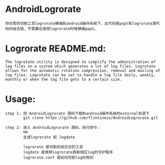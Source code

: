 # AndroidLogrorate
    将优秀的切割工具logrorate移植到android操作系统下，此代码是popt和logrorate源代码的结合版，不需要在使用logrorate时候移植popt。
# Logrorate README.md:
    The logrotate utility is designed to simplify the administration of log files on a system which generates a lot of log files. Logrotate allows for the automatic rotation compression, removal and mailing of log files. Logrotate can be set to handle a log file daily, weekly, monthly or when the log file gets to a certain size.
# Usage:
    step 1: 将 AndroidLogrorate 源码下载到android操作系统的external目录下
            git clone https://github.com/flintiness/AndroidLogrorate.git

    step 2: 进入 AndroidLogrorate 源码，执行命令：
            mm
            生成logrorate 和 logdate 
            
            logrorate 是切割系统日志的工具
            logdate 是使用logrorate获取相应log的守护程序
            logrorate.conf 是如何切割log的规则

